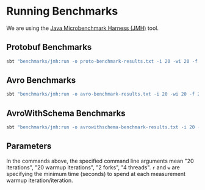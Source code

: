 # Running Benchmarks

We are using the [Java Microbenchmark Harness (JMH)](http://openjdk.java.net/projects/code-tools/jmh/) tool.

## Protobuf Benchmarks

```bash
sbt "benchmarks/jmh:run -o proto-benchmark-results.txt -i 20 -wi 20 -f 2 -t 4 -r 1 -w 1 freestyle.rpc.benchmarks.ProtoBenchmark"
```

## Avro Benchmarks

```bash
sbt "benchmarks/jmh:run -o avro-benchmark-results.txt -i 20 -wi 20 -f 2 -t 4 -r 1 -w 1 freestyle.rpc.benchmarks.AvroBenchmark"
```

## AvroWithSchema Benchmarks

```bash
sbt "benchmarks/jmh:run -o avrowithschema-benchmark-results.txt -i 20 -wi 20 -f 2 -t 4 -r 1 -w 1 freestyle.rpc.benchmarks.AvroWithSchemaBenchmark"
```

## Parameters

In the commands above, the specified command line arguments mean "20 iterations", "20 warmup iterations", "2 forks", "4 threads". `r` and `w` are specifying the minimum time (seconds) to spend at each measurement warmup iteration/iteration.
